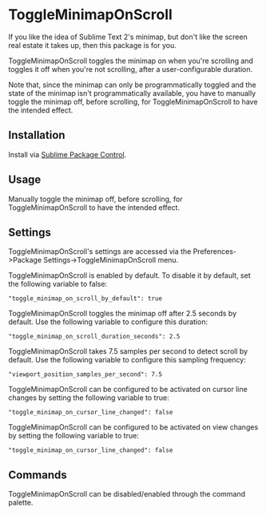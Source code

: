 # ToggleMinimapOnScroll

If you like the idea of Sublime Text 2's minimap, but don't like the screen real estate it takes up, then this package is for you.

ToggleMinimapOnScroll toggles the minimap on when you're scrolling and toggles it off when you're not scrolling, after a user-configurable duration.

Note that, since the minimap can only be programmatically toggled and the state of the minimap isn't programmatically available, you have to manually toggle the minimap off, before scrolling, for ToggleMinimapOnScroll to have the intended effect.

## Installation

Install via [Sublime Package Control](http://wbond.net/sublime_packages/package_control).

## Usage

Manually toggle the minimap off, before scrolling, for ToggleMinimapOnScroll to have the intended effect.

## Settings

ToggleMinimapOnScroll's settings are accessed via the Preferences->Package Settings->ToggleMinimapOnScroll menu.

ToggleMinimapOnScroll is enabled by default. To disable it by default, set the following variable to false:

    "toggle_minimap_on_scroll_by_default": true

ToggleMinimapOnScroll toggles the minimap off after 2.5 seconds by default. Use the following variable to configure this duration:

    "toggle_minimap_on_scroll_duration_seconds": 2.5

ToggleMinimapOnScroll takes 7.5 samples per second to detect scroll by default. Use the following variable to configure this sampling frequency:

    "viewport_position_samples_per_second": 7.5

ToggleMinimapOnScroll can be configured to be activated on cursor line changes by setting the following variable to true:

    "toggle_minimap_on_cursor_line_changed": false

ToggleMinimapOnScroll can be configured to be activated on view changes by setting the following variable to true:

    "toggle_minimap_on_cursor_line_changed": false

## Commands

ToggleMinimapOnScroll can be disabled/enabled through the command palette.
